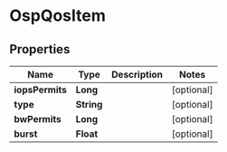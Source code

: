 # OspQosItem

## Properties
Name | Type | Description | Notes
------------ | ------------- | ------------- | -------------
**iopsPermits** | **Long** |  |  [optional]
**type** | **String** |  |  [optional]
**bwPermits** | **Long** |  |  [optional]
**burst** | **Float** |  |  [optional]
